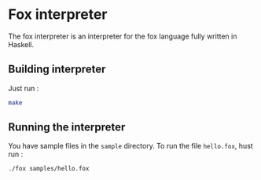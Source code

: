 # Fox interpreter
The fox interpreter is an interpreter for the fox language fully written in Haskell.

## Building interpreter
Just run :
```sh
make
```

## Running the interpreter
You have sample files in the `sample` directory. To run the file `hello.fox`, hust run :  
```sh
./fox samples/hello.fox
```

